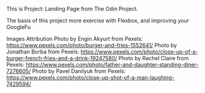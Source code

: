 This is Project: Landing Page from The Odin Project.

The basis of this project more exercise with Flexbox, and improving your GoogleFu

Images Attribution
Photo by Engin Akyurt from Pexels: https://www.pexels.com/photo/burger-and-fries-1552641/
Photo by Jonathan Borba from Pexels: https://www.pexels.com/photo/close-up-of-a-burger-french-fries-and-a-drink-19247580/
Photo by Rachel Claire from Pexels: https://www.pexels.com/photo/father-and-daughter-standing-diner-7276605/
Photo by Pavel Danilyuk from Pexels: https://www.pexels.com/photo/close-up-shot-of-a-man-laughing-7429594/